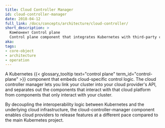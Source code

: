```yaml
---
title: Cloud Controller Manager
id: cloud-controller-manager
date: 2018-04-12
full_link: /docs/concepts/architecture/cloud-controller/
short_description: >
  Компонент Control plane 
  Control plane component that integrates Kubernetes with third-party cloud providers.
aka: 
tags:
- core-object
- architecture
- operation
---
```

 A Kubernetes {{< glossary_tooltip text="control plane" term_id="control-plane" >}} component
that embeds cloud-specific control logic. The cloud controller manager lets you link your
cluster into your cloud provider's API, and separates out the components that interact
with that cloud platform from components that only interact with your cluster.

<!--more-->

By decoupling the interoperability logic between Kubernetes and the underlying cloud
infrastructure, the cloud-controller-manager component enables cloud providers to release
features at a different pace compared to the main Kubernetes project.


